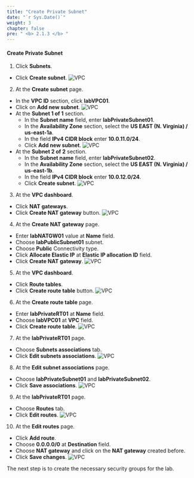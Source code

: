 ```yaml
---
title: "Create Private Subnet"
date: "`r Sys.Date()`"
weight: 3
chapter: false
pre: " <b> 2.1.3 </b> "
---
```


#### Create Private Subnet

1. Click **Subnets**.

- Click **Create subnet**.
  ![VPC](/workshop-01-wordpress-deployment-on-eks/images/2.prerequisite/ws01-createvpc21.png)

2. At the **Create subnet** page.

- In the **VPC ID** section, click **labVPC01**.
- Click on **Add new subnet**.
  ![VPC](/workshop-01-wordpress-deployment-on-eks/images/2.prerequisite/ws01-createvpc22.png)
- At the **Subnet 1 of 1** section.
  - In the **Subnet name** field, enter **labPrivateSubnet01**.
  - In the **Availability Zone** section, select the **US EAST (N. Virginia) / us-east-1a**.
  - In the field **IPv4 CIDR block** enter **10.0.11.0/24**.
  - Click **Add new subnet**.
    ![VPC](/workshop-01-wordpress-deployment-on-eks/images/2.prerequisite/ws01-createvpc23.png)
- At the **Subnet 2 of 2** section.
  - In the **Subnet name** field, enter **labPrivateSubnet02**.
  - In the **Availability Zone** section, select the **US EAST (N. Virginia) / us-east-1b**.
  - In the field **IPv4 CIDR block** enter **10.0.12.0/24**.
  - Click **Create subnet**.
    ![VPC](/workshop-01-wordpress-deployment-on-eks/images/2.prerequisite/ws01-createvpc24.png)

3. At the **VPC dashboard**.

- Click **NAT gateways**.
- Click **Create NAT gateway** button.
  ![VPC](/workshop-01-wordpress-deployment-on-eks/images/2.prerequisite/ws01-createvpc26.png)

4. At the **Create NAT gateway** page.

- Enter **labNATGW01** value at **Name** field.
- Choose **labPublicSubnet01** subnet.
- Choose **Public** Connectivity type.
- Click **Allocate Elastic IP** at **Elastic IP allocation ID** field.
- Click **Create NAT gateway**.
  ![VPC](/workshop-01-wordpress-deployment-on-eks/images/2.prerequisite/ws01-createvpc27.png)

5. At the **VPC dashboard**.

- Click **Route tables**.
- Click **Create route table** button.
  ![VPC](/workshop-01-wordpress-deployment-on-eks/images/2.prerequisite/ws01-createvpc28.png)

6. At the **Create route table** page.

- Enter **labPrivateRT01** at **Name** field.
- Choose **labVPC01** at **VPC** field.
- Click **Create route table**.
  ![VPC](/workshop-01-wordpress-deployment-on-eks/images/2.prerequisite/ws01-createvpc29.png)

7. At the **labPrivateRT01** page.

- Choose **Subnets associations** tab.
- Click **Edit subnets associations**.
  ![VPC](/workshop-01-wordpress-deployment-on-eks/images/2.prerequisite/ws01-createvpc30.png)

8. At the **Edit subnet associations** page.

- Choose **labPrivateSubnet01** and **labPrivateSubnet02**.
- Click **Save associations**.
  ![VPC](/workshop-01-wordpress-deployment-on-eks/images/2.prerequisite/ws01-createvpc31.png)

9. At the **labPrivateRT01** page.

- Choose **Routes** tab.
- Click **Edit routes**.
  ![VPC](/workshop-01-wordpress-deployment-on-eks/images/2.prerequisite/ws01-createvpc32.png)

10. At the **Edit routes** page.

- Click **Add route**.
- Choose **0.0.0.0/0** at **Destination** field.
- Choose **NAT gateway** and click on the **NAT gateway** created before.
- Click **Save changes**.
  ![VPC](/workshop-01-wordpress-deployment-on-eks/images/2.prerequisite/ws01-createvpc33.png)

The next step is to create the necessary security groups for the lab.
